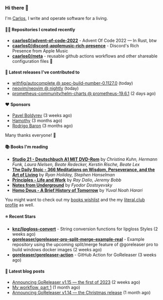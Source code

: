 ### Hi there 👋

I'm [Carlos](https://caarlos0.dev), I write and operate software for a living.

#### 👨‍💻 Repositories I created recently
- **[caarlos0/advent-of-code-2022](https://github.com/caarlos0/advent-of-code-2022)** - Advent Of Code 2022 — In Rust, btw
- **[caarlos0/discord-applemusic-rich-presence](https://github.com/caarlos0/discord-applemusic-rich-presence)** - Discord&#39;s Rich Presence from Apple Music
- **[caarlos0/meta](https://github.com/caarlos0/meta)** - reusable github actions workflows and other shareable configuration files 🫥

#### 🚀 Latest releases I've contributed to


- [withfig/autocomplete @ spec-build-number-0.1127.0](https://github.com/withfig/autocomplete/releases/tag/spec-build-number-0.1127.0) (today)
- [neovim/neovim @ nightly](https://github.com/neovim/neovim/releases/tag/nightly) (today)
- [prometheus-community/helm-charts @ prometheus-19.6.1](https://github.com/prometheus-community/helm-charts/releases/tag/prometheus-19.6.1) (2 days ago)

#### ❤️ Sponsors
- [Pavel Boldyrev](https://github.com/bpg) (3 weeks ago)
- [Hamothy](https://github.com/sgoudham) (3 months ago)
- [Rodrigo Baron](https://github.com/rodrigobaron) (3 months ago)

Many thanks everyone! 🙏

#### 📚 Books I'm reading
- **[Studio 21 - Deutschbuch A1 MIT DVD-Rom](https://literal.club/caarlos0/book/laura-nielsen-hermann-funk-beate-redecker-christina-kuhn-kerstin-rische-beate-lex-studio-21-c60yd)** by _Christina Kuhn, Hermann Funk, Laura Nielsen, Beate Redecker, Kerstin Rische, Beate Lex_
- **[The Daily Stoic - 366 Meditations on Wisdom, Perseverance, and the Art of Living](https://literal.club/caarlos0/book/the-daily-stoic-lbfbd)** by _Ryan Holiday, Stephen Hanselman_
- **[Principles - Life and Work](https://literal.club/caarlos0/book/ray-dalioray-daliojeremy-bobbprinciples-a9caw)** by _Ray Dalio, Jeremy Bobb_
- **[Notes from Underground](https://literal.club/caarlos0/book/notes-from-underground-2jluj)** by _Fyodor Dostoyevsky_
- **[Homo Deus - A Brief History of Tomorrow](https://literal.club/caarlos0/book/yuval-noah-harari-homo-deus-ea6af)** by _Yuval Noah Harari_

You might want to check out my [books
wishlist](https://www.amazon.com.br/hz/wishlist/ls/EB8P7VS717SV) and the my
[literal.club profile](https://literal.club/caarlos0) as well.

#### ⭐ Recent Stars
- **[knz/lipgloss-convert](https://github.com/knz/lipgloss-convert)** - String conversion functions for lipgloss Styles (2 weeks ago)
- **[goreleaser/goreleaser-pro-split-merge-example-real](https://github.com/goreleaser/goreleaser-pro-split-merge-example-real)** - Example repository using the upcoming split/merge feature of @goreleaser pro to build windows docker images (2 weeks ago)
- **[goreleaser/goreleaser-action](https://github.com/goreleaser/goreleaser-action)** - GitHub Action for GoReleaser (3 weeks ago)

#### 📄 Latest blog posts
- [Announcing GoReleaser v1.15 — the first of 2023](https://carlosbecker.com/posts/goreleaser-v1.15/) (2 weeks ago)
- [My workflow, part 1](https://carlosbecker.com/posts/workflow-pt1/) (1 month ago)
- [Announcing GoReleaser v1.14 — the Christmas release](https://carlosbecker.com/posts/goreleaser-v1.14/) (1 month ago)

